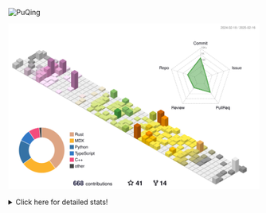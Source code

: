 ![PuQing](https://user-images.githubusercontent.com/27223114/171565019-9a56fae6-b08b-421f-99db-7e830da42371.png)

![](./profile-3d-contrib/profile-season-animate.svg)

<details>
<summary>Click here for detailed stats!</summary>

<!--START_SECTION:waka-->
![Lines of code](https://img.shields.io/badge/From%20Hello%20World%20I%27ve%20Written-1.8%20million%20lines%20of%20code-blue)

**🐱 My GitHub Data** 

> 📦 424.1 kB Used in GitHub's Storage 
 > 
> 🏆 51 Contributions in the Year 2025
 > 
> 🚫 Not Opted to Hire
 > 
> 📜 39 Public Repositories 
 > 
> 🔑 33 Private Repositories 
 > 
**I'm an Early 🐤** 

```text
🌞 Morning                782 commits         ██░░░░░░░░░░░░░░░░░░░░░░░   08.44 % 
🌆 Daytime                4156 commits        ███████████░░░░░░░░░░░░░░   44.87 % 
🌃 Evening                2129 commits        ██████░░░░░░░░░░░░░░░░░░░   22.98 % 
🌙 Night                  2196 commits        ██████░░░░░░░░░░░░░░░░░░░   23.71 % 
```


📊 **This Week I Spent My Time On** 

```text
💬 Programming Languages: 
Rust                     10 hrs 36 mins      ██████████░░░░░░░░░░░░░░░   38.63 % 
Other                    5 hrs 38 mins       █████░░░░░░░░░░░░░░░░░░░░   20.55 % 
Python                   2 hrs 46 mins       ███░░░░░░░░░░░░░░░░░░░░░░   10.11 % 
TOML                     1 hr 47 mins        ██░░░░░░░░░░░░░░░░░░░░░░░   06.51 % 
Music                    1 hr 42 mins        ██░░░░░░░░░░░░░░░░░░░░░░░   06.22 % 

🔥 Editors: 
VS Code                  18 hrs 14 mins      █████████████████░░░░░░░░   66.44 % 
Telegram                 4 hrs 34 mins       ████░░░░░░░░░░░░░░░░░░░░░   16.68 % 
NetEaseMusic             1 hr 42 mins        ██░░░░░░░░░░░░░░░░░░░░░░░   06.22 % 
MicrosoftPowerPoint      1 hr 8 mins         █░░░░░░░░░░░░░░░░░░░░░░░░   04.14 % 
Mail                     1 hr 2 mins         █░░░░░░░░░░░░░░░░░░░░░░░░   03.76 % 

💻 Operating System: 
WSL                      14 hrs 26 mins      █████████████░░░░░░░░░░░░   52.57 % 
Mac                      9 hrs 13 mins       ████████░░░░░░░░░░░░░░░░░   33.56 % 
Linux                    3 hrs 36 mins       ███░░░░░░░░░░░░░░░░░░░░░░   13.17 % 
Windows                  11 mins             ░░░░░░░░░░░░░░░░░░░░░░░░░   00.70 % 
```


<!--END_SECTION:waka-->
</details>
